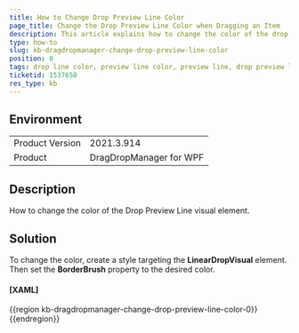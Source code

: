 ```yaml
---
title: How to Change Drop Preview Line Color
page_title: Change the Drop Preview Line Color when Dragging an Item
description: This article explains how to change the color of the drop preview line by setting a style targeting the LinearDropVisual element.
type: how-to
slug: kb-dragdropmanager-change-drop-preview-line-color
position: 0
tags: drop line color, preview line color, preview line, drop preview line color, line color
ticketid: 1537650
res_type: kb
---
```


## Environment
<table>
	<tbody>
		<tr>
			<td>Product Version</td>
			<td>2021.3.914</td>
		</tr>
		<tr>
			<td>Product</td>
			<td>DragDropManager for WPF</td>
		</tr>
	</tbody>
</table>

## Description

How to change the color of the Drop Preview Line visual element.

## Solution

To change the color, create a style targeting the __LinearDropVisual__ element. Then set the __BorderBrush__ property to the desired color.

#### __[XAML]__

{{region kb-dragdropmanager-change-drop-preview-line-color-0}}	
	<Style TargetType="telerik:LinearDropVisual">
		<Setter Property="BorderBrush" Value="Green"/>
	</Style>
{{endregion}}
